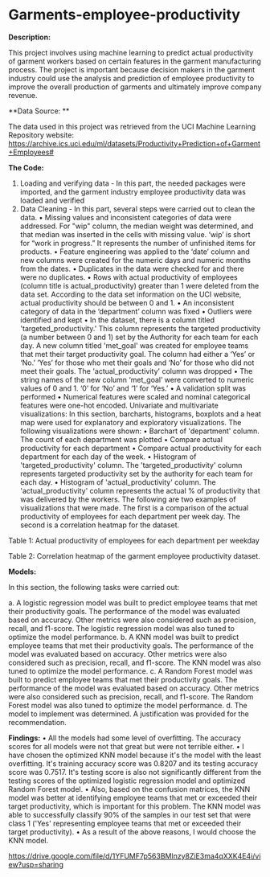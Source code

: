 # Garments-employee-productivity

**Description:**

This project involves using machine learning to predict actual productivity of garment workers based on certain features in the garment manufacturing process. The project is important because decision makers in the garment industry could use the analysis and prediction of employee productivity to improve the overall production of garments and ultimately improve company revenue.

**Data Source: **

The data used in this project was retrieved from the UCI Machine Learning Repository website: https://archive.ics.uci.edu/ml/datasets/Productivity+Prediction+of+Garment+Employees#

**The Code:**
1.	Loading and verifying data - In this part, the needed packages were imported, and the garment industry employee productivity data was loaded and verified
2.	Data Cleaning - In this part, several steps were carried out to clean the data. 
•	Missing values and inconsistent categories of data were addressed. For "wip" column, the median weight was determined, and that median was inserted in the cells with missing value. ‘wip’ is short for “work in progress.” It represents the number of unfinished items for products.
•	Feature engineering was applied to the ‘date’ column and new columns were created for the numeric days and numeric months from the dates.
•	Duplicates in the data were checked for and there were no duplicates. 
•	Rows with actual productivity of employees (column title is actual_productivity) greater than 1 were deleted from the data set. According to the data set information on the UCI website, actual productivity should be between 0 and 1.
•	An inconsistent category of data in the ‘department’ column was fixed
•	Outliers were identified and kept
•	In the dataset, there is a column titled 'targeted_productivity.' This column represents the targeted productivity (a number between 0 and 1) set by the Authority for each team for each day. A new column titled 'met_goal' was created for employee teams that met their target productivity goal. The column had either a ‘Yes’ or ‘No.’ ‘Yes’ for those who met their goals and ‘No’ for those who did not meet their goals. The 'actual_productivity' column was dropped
•	The string names of the new column ‘met_goal’ were converted to numeric values of 0 and 1. ‘0’ for ‘No’ and ‘1’ for ‘Yes.’
•	A validation split was performed
•	Numerical features were scaled and nominal categorical features were one-hot encoded.
Univariate and multivariate visualizations:
In this section, barcharts, histograms, boxplots and a heat map were used for explanatory and exploratory visualizations. The following visualizations were shown: 
•	Barchart of 'department' column. The count of each department was plotted
•	Compare actual productivity for each department
•	Compare actual productivity for each department for each day of the week.
•	Histogram of 'targeted_productivity' column. The 'targeted_productivity' column represents targeted productivity set by the authority for each team for each day.
•	Histogram of 'actual_productivity' column. The 'actual_productivity' column represents the actual % of productivity that was delivered by the workers.
The following are two examples of visualizations that were made. The first is a comparison of the actual productivity of employees for each department per week day. The second is a correlation heatmap for the dataset.
 
Table 1: Actual productivity of employees for each department per weekday

 
Table 2: Correlation heatmap of the garment employee productivity dataset.

**Models:**

In this section, the following tasks were carried out:

a. A logistic regression model was built to predict employee teams that met their productivity goals. The performance of the model was evaluated based on accuracy. Other metrics were also considered such as precision, recall, and f1-score. The logistic regression model was also tuned to optimize the model performance.
b. A KNN model was built to predict employee teams that met their productivity goals. The performance of the model was evaluated based on accuracy. Other metrics were also considered such as precision, recall, and f1-score. The KNN model was also tuned to optimize the model performance.
c. A Random Forest model was built to predict employee teams that met their productivity goals. The performance of the model was evaluated based on accuracy. Other metrics were also considered such as precision, recall, and f1-score. The Random Forest model was also tuned to optimize the model performance.
d. The model to implement was determined. A justification was provided for the recommendation.

**Findings:**
•	All the models had some level of overfitting. The accuracy scores for all models were not that great but were not terrible either.
•	I have chosen the optimized KNN model because it's the model with the least overfitting. It's training accuracy score was 0.8207 and its testing accuracy score was 0.7517. It's testing score is also not significantly different from the testing scores of the optimized logistic regression model and optimized Random Forest model.
•	Also, based on the confusion matrices, the KNN model was better at identifying employee teams that met or exceeded their target productivity, which is important for this problem. The KNN model was able to successfully classify 90% of the samples in our test set that were class 1 ('Yes' representing employee teams that met or exceeded their target productivity).
•	As a result of the above reasons, I would choose the KNN model.







https://drive.google.com/file/d/1YFUMF7p563BMlnzy8ZiE3ma4qXXK4E4i/view?usp=sharing
